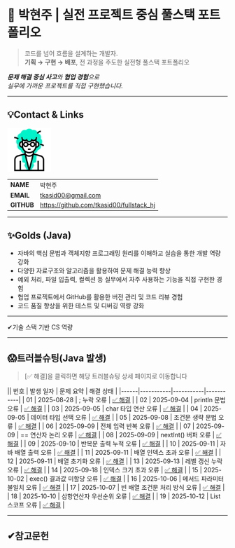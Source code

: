 # 🚀 박현주 | 실전 프로젝트 중심 풀스택 포트폴리오

> 코드를 넘어 흐름을 설계하는 개발자.  
**기획 → 구현 → 배포**, 전 과정을 주도한 실전형 풀스택 포트폴리오

***문제 해결 중심 사고**와 **협업 경험**으로  
실무에 가까운 프로젝트를 직접 구현했습니다.*

---
<!-- 이름, 이메일, 깃허브 주소, 포트폴리오 2*4의 테이블 형식으로-->
## 💡Contact & Links
<img src="../track001_github/3319946_수정.gif" alt="프로필" width="100"/>

|||
|-|-|
|**NAME**|박현주|
|**EMAIL**|tkasid00@gmail.com|
|**GITHUB**|https://github.com/tkasid00/fullstack_hj|


---
## ✨Golds (Java)

- 자바의 핵심 문법과 객체지향 프로그래밍 원리를 이해하고 실습을 통한 개발 역량 강화
- 다양한 자료구조와 알고리즘을 활용하여 문제 해결 능력 향상
- 예외 처리, 파일 입출력, 컬렉션 등 실무에서 자주 사용하는 기능을 직접 구현한 경험
- 협업 프로젝트에서 GitHub를 활용한 버전 관리 및 코드 리뷰 경험
- 코드 품질 향상을 위한 테스트 및 디버깅 역량 강화


---
✔기술 스택 기반 CS 역량

---


## 😱트러블슈팅(Java 발생)

 > [✅ 해결]을 클릭하면 해당 트러블슈팅 상세 페이지로 이동합니다

|| 번호 | 발생 일자 | 문제 요약 | 해결 상태 |
|------|-----------|-----------|-----------|
| 01 | 2025-08-28 | ; 누락 오류 | [✅ 해결](./troubleshooting_detail.html#error01) |
| 02 | 2025-09-04 | println 문법 오류 | [✅ 해결](./troubleshooting_detail.html#error02) |
| 03 | 2025-09-05 | char 타입 연산 오류 | [✅ 해결](./troubleshooting_detail.html#error03) |
| 04 | 2025-09-05 | 데이터 타입 선택 오류 | [✅ 해결](./troubleshooting_detail.html#error04) |
| 05 | 2025-09-08 | 조건문 생략 문법 오류 | [✅ 해결](./troubleshooting_detail.html#error05) |
| 06 | 2025-09-09 | 전체 입력 반복 오류 | [✅ 해결](./troubleshooting_detail.html#error06) |
| 07 | 2025-09-09 | == 연산자 논리 오류 | [✅ 해결](./troubleshooting_detail.html#error07) |
| 08 | 2025-09-09 | nextInt() 버퍼 오류 | [✅ 해결](./troubleshooting_detail.html#error08) |
| 09 | 2025-09-10 | 반복문 출력 누적 오류 | [✅ 해결](./troubleshooting_detail.html#error09) |
| 10 | 2025-09-11 | 자바 배열 출력 오류 | [✅ 해결](./troubleshooting_detail.html#error10) |
| 11 | 2025-09-11 | 배열 인덱스 초과 오류 | [✅ 해결](./troubleshooting_detail.html#error11) |
| 12 | 2025-09-11 | 배열 초기화 오류 | [✅ 해결](./troubleshooting_detail.html#error12) |
| 13 | 2025-09-13 | 레벨 갱신 누락 오류 | [✅ 해결](./troubleshooting_detail.html#error13) |
| 14 | 2025-09-18 | 인덱스 크기 초과 오류 | [✅ 해결](./troubleshooting_detail.html#error14) |
| 15 | 2025-10-02 | exec() 결과값 미할당 오류 | [✅ 해결](./troubleshooting_detail.html#error15) |
| 16 | 2025-10-06 | 메서드 파라미터 불일치 오류 | [✅ 해결](./troubleshooting_detail.html#error16) |
| 17 | 2025-10-07 | 빈 배열 조건문 처리 방식 오류 | [✅ 해결](./troubleshooting_detail.html#error17) |
| 18 | 2025-10-10 | 삼항연산자 우선순위 오류 | [✅ 해결](./troubleshooting_detail.html#error18) |
| 19 | 2025-10-12 | List 스코프 오류 | [✅ 해결](./troubleshooting_detail.html#error19) |

---

## ✔참고문헌
